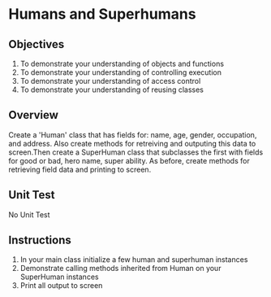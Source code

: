 # Humans and Superhumans

## Objectives

1. To demonstrate your understanding of objects and functions
2. To demonstrate your understanding of controlling execution
3. To demonstrate your understanding of access control
4. To demonstrate your understanding of reusing classes


## Overview

Create a 'Human' class that has fields for: name, age, gender, occupation, and address. Also create methods for retreiving and outputing this data to screen.Then create a SuperHuman class that subclasses the first with fields for good or bad, hero name, super ability. As before, create methods for retrieving field data and printing to screen.

## Unit Test

No Unit Test

## Instructions

1. In your main class initialize a few human and superhuman instances
2. Demonstrate calling methods inherited from Human on your SuperHuman instances
3. Print all output to screen
